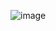 ![image](https://github.com/JaimeVillalbaO/CoffeeMachine-Intermediate-Day-15/assets/152451848/7274c0bf-d4e0-4c3d-a745-5de11e40bcda)
